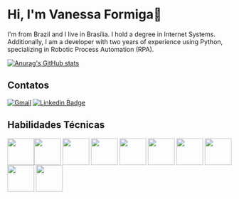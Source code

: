 # Hi, I'm Vanessa Formiga👋

I'm from Brazil and I live in Brasília. I hold a degree in Internet Systems. Additionally, I am a developer with two years of experience using Python, specializing in Robotic Process Automation (RPA). 

[![Anurag's GitHub stats](https://github-readme-stats.vercel.app/api?username=vanessaformiga&show_icons=true&theme=radical)](https://github.com/anuraghazra/github-readme-stats)

## Contatos

<div>
 
  <a href="mailto:vanessaformiga21@gmail.com"><img src="https://img.shields.io/badge/Gmail-D14836?style=for-the-badge&logo=gmail&logoColor=white" alt="Gmail" /></a> 
  [![Linkedin Badge](https://img.shields.io/badge/LinkedIn-0077B5?style=for-the-badge&logo=linkedin&logoColor=white&link=https://www.linkedin.com/in/vanessaformiga/)](https://www.linkedin.com/in/vanessaformiga/) 

</div>



## Habilidades Técnicas
<img width ='60px' align='center' src ='https://raw.githubusercontent.com/rahulbanerjee26/githubAboutMeGenerator/main/icons/html.svg'><img width ='60px' align='center' src ='https://raw.githubusercontent.com/rahulbanerjee26/githubAboutMeGenerator/main/icons/css.svg'> <img width ='60px' align='center' src ='https://raw.githubusercontent.com/rahulbanerjee26/githubAboutMeGenerator/main/icons/javascript.svg'> <img width ='60px' align='center' src ='https://raw.githubusercontent.com/rahulbanerjee26/githubAboutMeGenerator/main/icons/reactjs.svg'> <img width ='60px' align='center' src ='https://raw.githubusercontent.com/rahulbanerjee26/githubAboutMeGenerator/main/icons/nodejs.svg'> <img width ='60px' align='center' src ='https://raw.githubusercontent.com/rahulbanerjee26/githubAboutMeGenerator/main/icons/git.svg' > <img width ='60px' align='center' src
='https://raw.githubusercontent.com/rahulbanerjee26/githubAboutMeGenerator/main/icons/python.svg'>  <img width ='60px' align='center' src
='https://raw.githubusercontent.com/rahulbanerjee26/githubAboutMeGenerator/main/icons/docker.svg' > <img width ='60px' align='center' src
='https://raw.githubusercontent.com/rahulbanerjee26/githubAboutMeGenerator/main/icons/postman.svg'> <img width ='60px' align='center' src
='https://raw.githubusercontent.com/rahulbanerjee26/githubAboutMeGenerator/main/icons/flask.svg'> 







